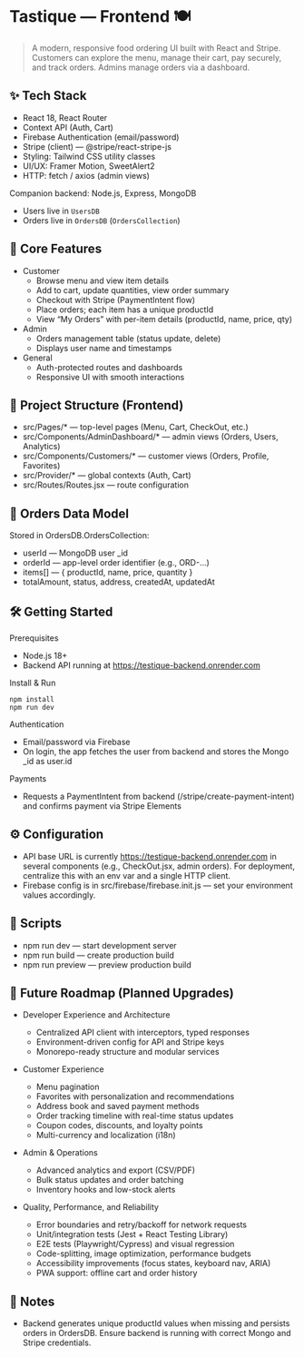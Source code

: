 # Tastique — Frontend 🍽️

> A modern, responsive food ordering UI built with React and Stripe. Customers can explore the menu, manage their cart, pay securely, and track orders. Admins manage orders via a dashboard.

## ✨ Tech Stack

- React 18, React Router
- Context API (Auth, Cart)
- Firebase Authentication (email/password)
- Stripe (client) — @stripe/react-stripe-js
- Styling: Tailwind CSS utility classes
- UI/UX: Framer Motion, SweetAlert2
- HTTP: fetch / axios (admin views)

Companion backend: Node.js, Express, MongoDB
- Users live in `UsersDB`
- Orders live in `OrdersDB` (`OrdersCollection`)

## 🚀 Core Features

- Customer
  - Browse menu and view item details
  - Add to cart, update quantities, view order summary
  - Checkout with Stripe (PaymentIntent flow)
  - Place orders; each item has a unique productId
  - View “My Orders” with per-item details (productId, name, price, qty)
- Admin
  - Orders management table (status update, delete)
  - Displays user name and timestamps
- General
  - Auth-protected routes and dashboards
  - Responsive UI with smooth interactions

## 🧭 Project Structure (Frontend)

- src/Pages/* — top-level pages (Menu, Cart, CheckOut, etc.)
- src/Components/AdminDashboard/* — admin views (Orders, Users, Analytics)
- src/Components/Customers/* — customer views (Orders, Profile, Favorites)
- src/Provider/* — global contexts (Auth, Cart)
- src/Routes/Routes.jsx — route configuration

## 🧱 Orders Data Model

Stored in OrdersDB.OrdersCollection:
- userId — MongoDB user _id
- orderId — app-level order identifier (e.g., ORD-...)
- items[] — { productId, name, price, quantity }
- totalAmount, status, address, createdAt, updatedAt

## 🛠️ Getting Started

Prerequisites
- Node.js 18+
- Backend API running at https://testique-backend.onrender.com

Install & Run
```
npm install
npm run dev
```

Authentication
- Email/password via Firebase
- On login, the app fetches the user from backend and stores the Mongo _id as user.id

Payments
- Requests a PaymentIntent from backend (/stripe/create-payment-intent) and confirms payment via Stripe Elements

## ⚙️ Configuration

- API base URL is currently https://testique-backend.onrender.com in several components (e.g., CheckOut.jsx, admin orders). For deployment, centralize this with an env var and a single HTTP client.
- Firebase config is in src/firebase/firebase.init.js — set your environment values accordingly.

## 🧪 Scripts

- npm run dev — start development server
- npm run build — create production build
- npm run preview — preview production build

## 🔭 Future Roadmap (Planned Upgrades)

- Developer Experience and Architecture
  - Centralized API client with interceptors, typed responses
  - Environment-driven config for API and Stripe keys
  - Monorepo-ready structure and modular services

- Customer Experience
  - Menu pagination
  - Favorites with personalization and recommendations
  - Address book and saved payment methods
  - Order tracking timeline with real-time status updates
  - Coupon codes, discounts, and loyalty points
  - Multi-currency and localization (i18n)

- Admin & Operations
  - Advanced analytics and export (CSV/PDF)
  - Bulk status updates and order batching
  - Inventory hooks and low-stock alerts

- Quality, Performance, and Reliability
  - Error boundaries and retry/backoff for network requests
  - Unit/integration tests (Jest + React Testing Library)
  - E2E tests (Playwright/Cypress) and visual regression
  - Code-splitting, image optimization, performance budgets
  - Accessibility improvements (focus states, keyboard nav, ARIA)
  - PWA support: offline cart and order history

## 📝 Notes

- Backend generates unique productId values when missing and persists orders in OrdersDB. Ensure backend is running with correct Mongo and Stripe credentials.
